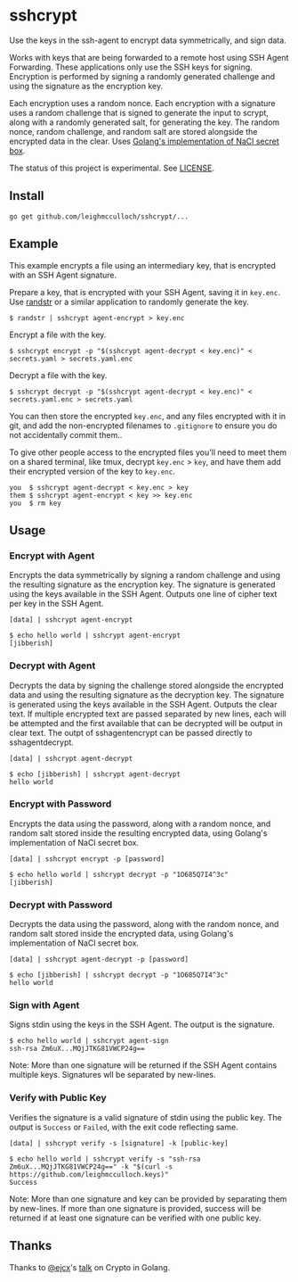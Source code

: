 # sshcrypt

Use the keys in the ssh-agent to encrypt data symmetrically, and sign data.

Works with keys that are being forwarded to a remote host using SSH Agent Forwarding. These applications only use the SSH keys for signing. Encryption is performed by signing a randomly generated challenge and using the signature as the encryption key.

Each encryption uses a random nonce. Each encryption with a signature uses a random challenge that is signed to generate the input to scrypt, along with a randomly generated salt, for generating the key. The random nonce, random challenge, and random salt are stored alongside the encrypted data in the clear. Uses [Golang's implementation of NaCl secret box](https://godoc.org/golang.org/x/crypto/nacl/secretbox).

The status of this project is experimental. See [LICENSE](LICENSE).

## Install

```
go get github.com/leighmcculloch/sshcrypt/...
```

## Example

This example encrypts a file using an intermediary key, that is encrypted with an SSH Agent signature.

Prepare a key, that is encrypted with your SSH Agent, saving it in `key.enc`. Use [randstr](@leighmcculloch/randstr) or a similar application to randomly generate the key.

```
$ randstr | sshcrypt agent-encrypt > key.enc
```

Encrypt a file with the key.

```
$ sshcrypt encrypt -p "$(sshcrypt agent-decrypt < key.enc)" < secrets.yaml > secrets.yaml.enc
```

Decrypt a file with the key.

```
$ sshcrypt decrypt -p "$(sshcrypt agent-decrypt < key.enc)" < secrets.yaml.enc > secrets.yaml
```

You can then store the encrypted `key.enc`, and any files encrypted with it in git, and add the non-encrypted filenames to `.gitignore` to ensure you do not accidentally commit them..

To give other people access to the encrypted files you'll need to meet them on a shared terminal, like tmux, decrypt `key.enc` > `key`, and have them add their encrypted version of the key to `key.enc`.

```
you  $ sshcrypt agent-decrypt < key.enc > key
them $ sshcrypt agent-encrypt < key >> key.enc
you  $ rm key
```

## Usage

### Encrypt with Agent

Encrypts the data symmetrically by signing a random challenge and using the resulting signature as the encryption key. The signature is generated using the keys available in the SSH Agent. Outputs one line of cipher text per key in the SSH Agent.

```
[data] | sshcrypt agent-encrypt
```

```
$ echo hello world | sshcrypt agent-encrypt
[jibberish]
```

### Decrypt with Agent

Decrypts the data by signing the challenge stored alongside the encrypted data and using the resulting signature as the decryption key. The signature is generated using the keys available in the SSH Agent. Outputs the clear text. If multiple encrypted text are passed separated by new lines, each will be attempted and the first available that can be decrypted will be output in clear text. The outpt of sshagentencrypt can be passed directly to sshagentdecrypt.

```
[data] | sshcrypt agent-decrypt
```

```
$ echo [jibberish] | sshcrypt agent-decrypt
hello world
```

### Encrypt with Password

Encrypts the data using the password, along with a random nonce, and random salt stored inside the resulting encrypted data, using Golang's implementation of NaCl secret box.

```
[data] | sshcrypt encrypt -p [password]
```

```
$ echo hello world | sshcrypt decrypt -p "1O685Q7I4^3c"
[jibberish]
```

### Decrypt with Password

Decrypts the data using the password, along with the random nonce, and random salt stored inside the encrypted data, using Golang's implementation of NaCl secret box.

```
[data] | sshcrypt agent-decrypt -p [password]
```

```
$ echo [jibberish] | sshcrypt decrypt -p "1O685Q7I4^3c"
hello world
```

### Sign with Agent

Signs stdin using the keys in the SSH Agent. The output is the signature.

```
$ echo hello world | sshcrypt agent-sign
ssh-rsa Zm6uX...MQjJTKG81VWCP24g==
```

Note: More than one signature will be returned if the SSH Agent contains multiple keys. Signatures wll be separated by new-lines.

### Verify with Public Key

Verifies the signature is a valid signature of stdin using the public key. The output is `Success` or `Failed`, with the exit code reflecting same.

```
[data] | sshcrypt verify -s [signature] -k [public-key]
```

```
$ echo hello world | sshcrypt verify -s "ssh-rsa Zm6uX...MQjJTKG81VWCP24g==" -k "$(curl -s https://github.com/leighmcculloch.keys)"
Success
```

Note: More than one signature and key can be provided by separating them by new-lines. If more than one signature is provided, success will be returned if at least one signature can be verified with one public key.

## Thanks

Thanks to [@ejcx](https://github.com/ejcx)'s [talk](https://twitter.com/ejcx_/status/732595370136494080) on Crypto in Golang.

